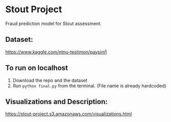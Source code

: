# Stout Project
Fraud prediction model for Stout assessment. 
## Dataset: 
https://www.kaggle.com/ntnu-testimon/paysim1
 

## To run on localhost
1. Download the repo and the dataset
2. Run `python final.py` from the terminal. (File name is already hardcoded)


## Visualizations and Description:
https://stout-project.s3.amazonaws.com/visualizations.html
